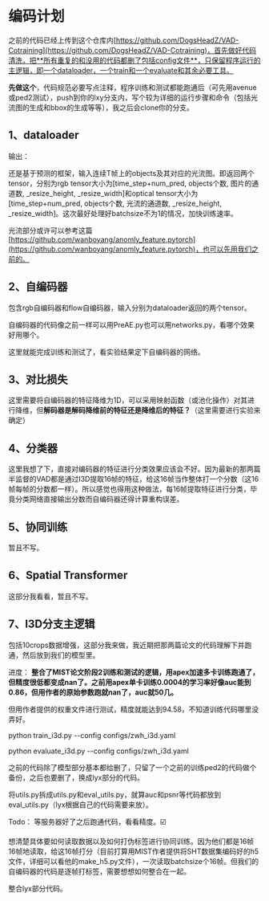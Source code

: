 # 编码计划

之前的代码已经上传到这个仓库内[https://github.com/DogsHeadZ/VAD-Cotraining](https://github.com/DogsHeadZ/VAD-Cotraining)，首先做好代码清洗，把**所有重复的和没用的代码都删了包括config文件**，只保留程序运行的主逻辑，即一个dataloader，一个train和一个evaluate和其余必要工具。

**先做这个**，代码规范必要写点注释，程序训练和测试都能跑通后（可先用avenue或ped2测试），push到你的lxy分支内，写个较为详细的运行步骤和命令（包括光流图的生成和bbox的生成等等），我之后会clone你的分支。

## 1、dataloader

输出：

还是基于预测的框架，输入连续T帧上的objects及其对应的光流图。即返回两个tensor，分别为rgb tensor大小为[time_step+num_pred, objects个数, 图片的通道数, _resize_height, _resize_width]和optical tensor大小为[time_step+num_pred, objects个数, 光流的通道数, _resize_height, _resize_width]。这次最好处理好batchsize不为1的情况，加快训练速率。

光流部分或许可以参考这篇[https://github.com/wanboyang/anomly_feature.pytorch](https://github.com/wanboyang/anomly_feature.pytorch)，也可以先用我们之前的。

## 2、自编码器

包含rgb自编码器和flow自编码器，输入分别为dataloader返回的两个tensor。

自编码器的代码像之前一样可以用PreAE.py也可以用networks.py，看哪个效果好用哪个。

这里就能完成训练和测试了，看实验结果定下自编码器的网络。

## 3、对比损失

这里需要将自编码器的特征降维为1D，可以采用映射函数（或池化操作）对其进行降维，但**解码器是解码降维前的特征还是降维后的特征？**（这里需要进行实验来确定）

## 4、分类器

这里我想了下，直接对编码器的特征进行分类效果应该会不好。因为最新的那两篇半监督的VAD都是通过I3D提取16帧的特征，给这16帧当作整体打一个分数（这16帧每帧的分数都一样）。所以感觉也得用这种做法，每16帧提取特征进行分类，毕竟分类网络直接输出分数而自编码器还得计算重构误差。

## 5、协同训练

暂且不写。

## 6、Spatial Transformer

这部分我看看，暂且不写。

## 7、I3D分支主逻辑
包括10crops数据增强，这部分我来做，我近期把那两篇论文的代码理解下并跑通，然后放到我们的模型里。

进度：
**整合了MIST论文阶段2训练和测试的逻辑，用apex加速多卡训练跑通了，但精度很低都变成nan了。之前用apex单卡训练0.0004的学习率好像auc能到0.86，但用作者的原始参数跑就nan了，auc就50几。**

但用作者提供的权重文件进行测试，精度就能达到94.58，不知道训练代码哪里没弄好。

python train_i3d.py --config configs/zwh_i3d.yaml

python evaluate_i3d.py --config configs/zwh_i3d.yaml

之前的代码除了模型部分基本都给删了，只留了一个之前的训练ped2的代码做个备份，之后也要删了，换成lyx部分的代码。

将utils.py拆成utils.py和eval_utils.py，就算auc和psnr等代码都放到eval_utils.py（lyx根据自己的代码需要来放）。

Todo：
等服务器好了之后跑通代码，看看精度。☑️

想清楚具体要如何读取数据以及如何打伪标签进行协同训练。因为他们都是16帧16帧地读取，给这16帧打分（目前打算用MIST作者提供将SHT数据集编码好的h5文件，详细可以看他的make_h5.py文件），一次读取batchsize个16帧。但我们的自编码器的代码是逐帧打标签，需要想想如何整合在一起。

整合lyx部分代码。



